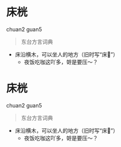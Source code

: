 # 床桄
chuan2 guan5
> 东台方言词典
- 床沿横木，可以坐人的地方（旧时写“床𤗶”）
  - 夜饭吃咖这吖多，哿是要压～？

# 床桄
chuan2 guan5
> 东台方言词典
- 床沿横木，可以坐人的地方（旧时写“床𤗶”）
  - 夜饭吃咖这吖多，哿是要压～？
